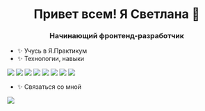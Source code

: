 <h1 align="center">Привет всем! Я Светлана 👋</h1>
<h3 align="center">Начинающий фронтенд-разработчик</h3>

- ✨ Учусь в Я.Практикум
- ✨ Технологии, навыки
<img src='https://camo.githubusercontent.com/cf5c4ec3df36f33f96479d75bafe8b4f6b56fcb87479a057849def987ecc3ec4/68747470733a2f2f696d672e736869656c64732e696f2f62616467652f4a6176615363726970742d696e666f726d6174696f6e616c3f7374796c653d666c6174266c6f676f3d4a617661536372697074266c6f676f436f6c6f723d776869746526636f6c6f723d79656c6c6f77'>
<img src='https://camo.githubusercontent.com/450a4cbf25711b03234f74c8429a6acb5a3e89ff74bd65dd1725082979dddca1/68747470733a2f2f696d672e736869656c64732e696f2f62616467652f52656163742e6a732d696e666f726d6174696f6e616c3f7374796c653d666c6174266c6f676f3d5265616374266c6f676f436f6c6f723d626c756526636f6c6f723d79656c6c6f77'>
<img src='https://camo.githubusercontent.com/f0ff5060a5f01eb673c5c44b21670107edd92761f1bd0c021bcad3b83b26324f/68747470733a2f2f696d672e736869656c64732e696f2f62616467652f48544d4c352d696e666f726d6174696f6e616c3f7374796c653d666c6174266c6f676f3d48544d4c35266c6f676f436f6c6f723d776869746526636f6c6f723d79656c6c6f77'>
<img src='https://camo.githubusercontent.com/248dafe5e37ee3eed50ef777bcec494da0c7899e4b66c89f4a9d9eb034e61136/68747470733a2f2f696d672e736869656c64732e696f2f62616467652f435353332d696e666f726d6174696f6e616c3f7374796c653d666c6174266c6f676f3d43535333266c6f676f436f6c6f723d776869746526636f6c6f723d79656c6c6f77'>
<img src='https://camo.githubusercontent.com/bfb88585271f95304412f957b7fc79d34f5ce6755a6b02a5c941ee80cdf8bc49/68747470733a2f2f696d672e736869656c64732e696f2f62616467652f4769742d696e666f726d6174696f6e616c3f7374796c653d666c6174266c6f676f3d476974266c6f676f436f6c6f723d6f72616e676526636f6c6f723d79656c6c6f77'>
<img src='https://camo.githubusercontent.com/c57799fc77ee99ae1c599e13af7f5539c11770efc6385b284b4f2ea4d7504683/68747470733a2f2f696d672e736869656c64732e696f2f62616467652f4669676d612d696e666f726d6174696f6e616c3f7374796c653d666c6174266c6f676f3d4669676d61266c6f676f436f6c6f723d776869746526636f6c6f723d79656c6c6f77'>
<img src='https://camo.githubusercontent.com/396258532bd9fe4fd788b5075a849fa968214629d23b943d5a9c768d5b8c736a/68747470733a2f2f696d672e736869656c64732e696f2f62616467652f4d6f6e676f44422d696e666f726d6174696f6e616c3f7374796c653d666c6174266c6f676f3d4d6f6e676f4442266c6f676f436f6c6f723d677265656e26636f6c6f723d79656c6c6f77'>
<img src='https://camo.githubusercontent.com/ca07cfc79fa4c74cdf4a98fa4b5384986a97da0a1aa76f7ceff57508dd18297d/68747470733a2f2f696d672e736869656c64732e696f2f62616467652f6e6f64652e6a732d696e666f726d6174696f6e616c3f7374796c653d666c6174266c6f676f3d6e6f64652e6a73266c6f676f436f6c6f723d677265656e26636f6c6f723d79656c6c6f77'>


- ✨ Связаться со мной
<a href='https://t.me/SvetPi'>
  <img src='https://camo.githubusercontent.com/f33fc1072c02b69dc328e768706c3221f9f4405c45eb12817b3df5524564d858/68747470733a2f2f696d672e736869656c64732e696f2f62616467652f54656c656772616d2d626c75653f7374796c653d666c61742d737175617265266c6f676f3d54656c656772616d'>
  </a>


<!--
**SvetlanaPivovarova/SvetlanaPivovarova** is a ✨ _special_ ✨ repository because its `README.md` (this file) appears on your GitHub profile.

Here are some ideas to get you started:


- 🌱 I’m currently learning ...
- 👯 I’m looking to collaborate on ...
- 🤔 I’m looking for help with ...
- 💬 Ask me about ...
- 📫 How to reach me: ...
- 😄 Pronouns: ...
- ⚡ Fun fact: ...
-->
